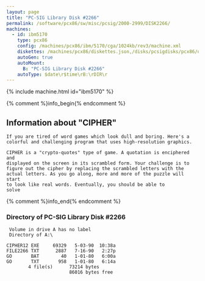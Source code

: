 ```yaml
---
layout: page
title: "PC-SIG Library Disk #2266"
permalink: /software/pcx86/sw/misc/pcsig/2000-2999/DISK2266/
machines:
  - id: ibm5170
    type: pcx86
    config: /machines/pcx86/ibm/5170/cga/1024kb/rev3/machine.xml
    diskettes: /machines/pcx86/diskettes.json,/disks/pcsigdisks/pcx86/diskettes.json
    autoGen: true
    autoMount:
      B: "PC-SIG Library Disk #2266"
    autoType: $date\r$time\rB:\rDIR\r
---
```


{% include machine.html id="ibm5170" %}

{% comment %}info_begin{% endcomment %}

## Information about "CIPHER"

    If you are tired of word games which look dull and boring. Here's a
    colorful and challenging program that uses high-resolution graphics.
    
    CIPHER is a "crypto-quotes" type of game. A quotation is enciphered and
    displayed on the screen in its scrambled form. Your challenge is to
    figure out the cipher by replacing the scrambled letters with the
    actual letters. As you go along, more and more of the puzzle will start
    to look like real words. Eventually, you should be able to
    solve
{% comment %}info_end{% endcomment %}


### Directory of PC-SIG Library Disk #2266

     Volume in drive A has no label
     Directory of A:\

    CIPHER12 EXE     69329   5-03-90  10:38a
    FILE2266 TXT      2887   7-16-90   2:27p
    GO       BAT        40   1-01-80   6:00a
    GO       TXT       958   1-01-80   6:14a
            4 file(s)      73214 bytes
                           86016 bytes free
